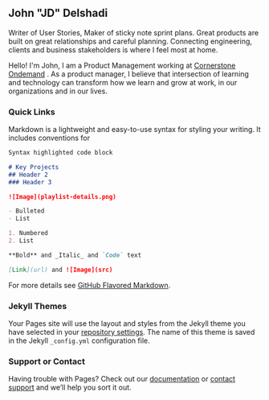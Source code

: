 ## John "JD" Delshadi

Writer of User Stories, Maker of sticky note sprint plans. Great products are built on great relationships and careful planning. Connecting engineering, clients and business stakeholders is where I feel most at home.

Hello! I'm John, I am a Product Management working at [Cornerstone Ondemand](https://www.cornerstoneondemand.com/learning) . As a product manager, I believe that intersection of learning and technology can transform how we learn and grow at work, in our organizations and in our lives. 
 
### Quick Links

Markdown is a lightweight and easy-to-use syntax for styling your writing. It includes conventions for

```markdown
Syntax highlighted code block

# Key Projects
## Header 2
### Header 3

![Image](playlist-details.png)

- Bulleted
- List

1. Numbered
2. List

**Bold** and _Italic_ and `Code` text

[Link](url) and ![Image](src)
```

For more details see [GitHub Flavored Markdown](https://guides.github.com/features/mastering-markdown/).

### Jekyll Themes

Your Pages site will use the layout and styles from the Jekyll theme you have selected in your [repository settings](https://github.com/jdelshad/jdelshad.github.io/settings). The name of this theme is saved in the Jekyll `_config.yml` configuration file.

### Support or Contact

Having trouble with Pages? Check out our [documentation](https://help.github.com/categories/github-pages-basics/) or [contact support](https://github.com/contact) and we’ll help you sort it out.
